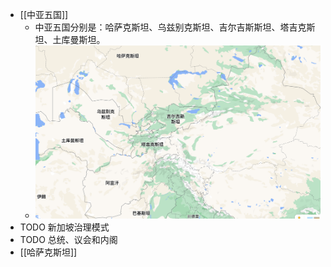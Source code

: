 - [[中亚五国]]
	- 中亚五国分别是：哈萨克斯坦、乌兹别克斯坦、吉尔吉斯斯坦、塔吉克斯坦、土库曼斯坦。
	- ![image.png](../assets/image_1646561525737_0.png)
- TODO 新加坡治理模式
- TODO 总统、议会和内阁
- [[哈萨克斯坦]]